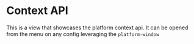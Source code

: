 # Context API

This is a view that showcases the platform context api. It can be opened from the menu on any config leveraging the `platform-window`